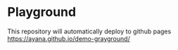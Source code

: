 # Playground

This repository will automatically deploy to github pages<br/> https://ayana.github.io/demo-grayground/
